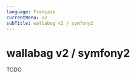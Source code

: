 ```yaml
---
language: Français
currentMenu: v2
subTitle: wallabag v2 / symfony2
---
```


# wallabag v2 / symfony2
TODO